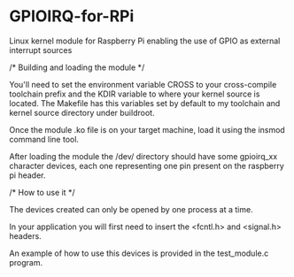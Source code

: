 # GPIOIRQ-for-RPi
Linux kernel module for Raspberry Pi enabling the use of GPIO as external interrupt sources


/* Building and loading the module */

You'll need to set the environment variable CROSS to your cross-compile toolchain prefix and the KDIR variable to where your kernel source is located. The Makefile has this variables set by default to my toolchain and kernel source directory under buildroot.

Once the module .ko file is on your target machine, load it using the insmod command line tool.

After loading the module the /dev/ directory should have some gpioirq_xx character devices, 
each one representing one pin present on the raspberry pi header.


/* How to use it */

The devices created can only be opened by one process at a time.

In your application you will first need to insert the <fcntl.h> and <signal.h> headers.


An example of how to use this devices is provided in the test_module.c program.
